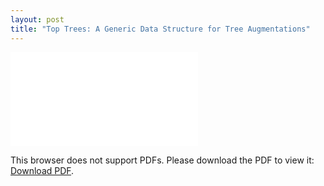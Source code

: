 ```yaml
---
layout: post
title: "Top Trees: A Generic Data Structure for Tree Augmentations"
---
```


<object data="/Users/kaifronsdal/Documents/GitHub/kaifronsdal.github.io/writing/CS224N__Project_Final_Report.pdf" type="application/pdf" width="700px" height="700px">
    <embed src="/Users/kaifronsdal/Documents/GitHub/kaifronsdal.github.io/writing/CS224N__Project_Final_Report.pdf">
        <p>This browser does not support PDFs. Please download the PDF to view it: <a href="/Users/kaifronsdal/Documents/GitHub/kaifronsdal.github.io/writing/CS224N__Project_Final_Report.pdf">Download PDF</a>.</p>
    </embed>
</object>

